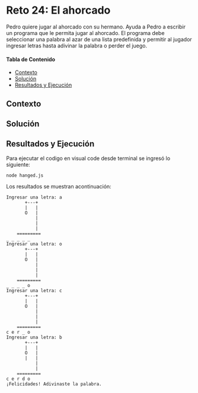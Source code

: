 # Reto 24: El ahorcado
Pedro quiere jugar al ahorcado con su hermano. Ayuda a Pedro a escribir un programa que le permita jugar al ahorcado. 
El programa debe seleccionar una palabra al azar de una lista predefinida y permitir al jugador ingresar letras hasta adivinar la palabra o perder el juego.

#### Tabla de Contenido

- [Contexto](#contexto)
- [Solución](#solución)
- [Resultados y Ejecución](#resultados-y-ejecución)

## Contexto


## Solución

## Resultados y Ejecución
Para ejecutar el codigo en visual code desde terminal se ingresó lo siguiente:
```
node hanged.js
```

Los resultados se muestran acontinuación:
```
Ingresar una letra: a
       +---+
       |   |
       O   |
           |
           |
           |
    =========
_ _ _ _ _
Ingresar una letra: o
       +---+
       |   |
       O   |
           |
           |
           |
    =========
_ _ _ _ o
Ingresar una letra: c
       +---+
       |   |
       O   |
           |
           |
           |
    =========
c e r _ o
Ingresar una letra: b
       +---+
       |   |
       O   |
       |   |
           |
           |
    =========
c e r d o
¡Felicidades! Adivinaste la palabra.
```
